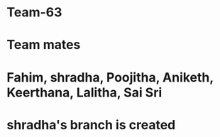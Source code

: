 # Team-63
# Team mates
# Fahim, shradha, Poojitha, Aniketh, Keerthana, Lalitha, Sai Sri
# shradha's branch is created